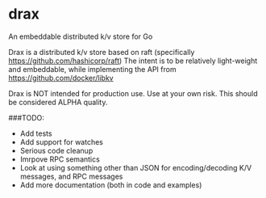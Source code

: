 # drax
An embeddable distributed k/v store for Go

Drax is a distributed k/v store based on raft (specifically https://github.com/hashicorp/raft)
The intent is to be relatively light-weight and embeddable, while implementing the API from https://github.com/docker/libkv

Drax is NOT intended for production use. Use at your own risk.
This should be considered ALPHA quality.


###TODO:
- Add tests
- Add support for watches
- Serious code cleanup
- Imrpove RPC semantics
- Look at using something other than JSON for encoding/decoding K/V messages, and RPC messages
- Add more documentation (both in code and examples)
